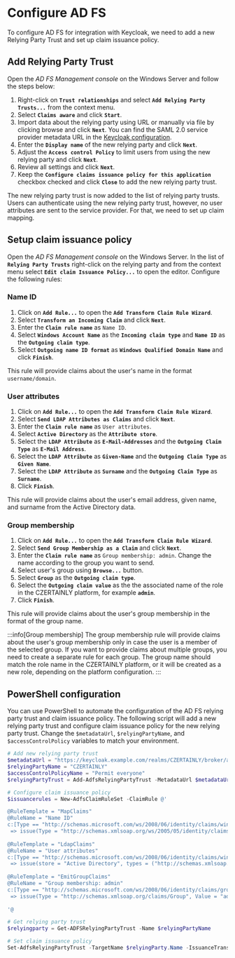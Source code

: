 # Configure AD FS

To configure AD FS for integration with Keycloak, we need to add a new Relying Party Trust and set up claim issuance policy.

## Add Relying Party Trust

Open the *AD FS Management console* on the Windows Server and follow the steps below:

1. Right-click on **`Trust relationships`** and select **`Add Relying Party Trusts...`** from the context menu.
2. Select **`Claims aware`** and click **`Start`**.
3. Import data about the relying party using URL or manually via file by clicking browse and click **`Next`**. You can find the SAML 2.0 service provider metadata URL in the [Keycloak configuration](./configure-keycloak#export-service-provider-metadata).
4. Enter the **`Display name`** of the new relying party and click **`Next`**.
5. Adjust the **`Access control Policy`** to limit users from using the new relying party and click **`Next`**.
6. Review all settings and click **`Next`**.
7. Keep the **`Configure claims issuance policy for this application`** checkbox checked and click **`Close`** to add the new relying party trust.

The new relying party trust is now added to the list of relying party trusts. Users can authenticate using the new relying party trust, however, no user attributes are sent to the service provider. For that, we need to set up claim mapping.

## Setup claim issuance policy

Open the *AD FS Management console* on the Windows Server. In the list of **`Relying Party Trusts`** right-click on the relying party and from the context menu select **`Edit claim Issuance Policy...`** to open the editor. Configure the following rules:

### Name ID

1. Click on **`Add Rule...`** to open the **`Add Transform Claim Rule Wizard`**.
2. Select **`Transform an Incoming Claim`** and click **`Next`**.
3. Enter the **`Claim rule name`** as `Name ID`.
4. Select **`Windows Account Name`** as the **`Incoming claim type`** and **`Name ID`** as the **`Outgoing claim type`**.
5. Select **`Outgoing name ID format`** as **`Windows Qualified Domain Name`** and click **`Finish`**.

This rule will provide claims about the user's name in the format `username/domain`.

### User attributes

1. Click on **`Add Rule...`** to open the **`Add Transform Claim Rule Wizard`**.
2. Select **`Send LDAP Attributes as Claims`** and click **`Next`**.
3. Enter the **`Claim rule name`** as `User attributes`.
4. Select **`Active Directory`** as the **`Attribute store`**.
5. Select the **`LDAP Attribute`** as **`E-Mail-Addresses`** and the **`Outgoing Claim Type`** as **`E-Mail Address`**.
6. Select the **`LDAP Attribute`** as **`Given-Name`** and the **`Outgoing Claim Type`** as **`Given Name`**.
7. Select the **`LDAP Attribute`** as **`Surname`** and the **`Outgoing Claim Type`** as **`Surname`**.
8. Click **`Finish`**.

This rule will provide claims about the user's email address, given name, and surname from the Active Directory data.

### Group membership

1. Click on **`Add Rule...`** to open the **`Add Transform Claim Rule Wizard`**.
2. Select **`Send Group Membership as a Claim`** and click **`Next`**.
3. Enter the **`Claim rule name`** as `Group membership: admin`. Change the name according to the group you want to send.
4. Select user's group using **`Browse...`** button.
5. Select **`Group`** as the **`Outgoing claim type`**.
6. Select the **`Outgoing claim value`** as the the associated name of the role in the CZERTAINLY platform, for example **`admin`**.
7. Click **`Finish`**.

This rule will provide claims about the user's group membership in the format of the group name.

:::info[Group membership]
The group membership rule will provide claims about the user's group membership only in case the user is a member of the selected group. If you want to provide claims about multiple groups, you need to create a separate rule for each group. The group name should match the role name in the CZERTAINLY platform, or it will be created as a new role, depending on the platform configuration.
:::

## PowerShell configuration

You can use PowerShell to automate the configuration of the AD FS relying party trust and claim issuance policy. The following script will add a new relying party trust and configure claim issuance policy for the new relying party trust. Change the `$metadataUrl`, `$relyingPartyName`, and `$accessControlPolicy` variables to match your environment.

```powershell
# Add new relying party trust
$metadataUrl = "https://keycloak.example.com/realms/CZERTAINLY/broker/adfs-idp-alias/endpoint/descriptor"
$relyingPartyName = "CZERTAINLY"
$accessControlPolicyName = "Permit everyone"
$relyingPartyTrust = Add-AdfsRelyingPartyTrust -MetadataUrl $metadataUrl -Name $relyingPartyName -AccessControlPolicyName $accessControlPolicy

# Configure claim issuance policy
$issuancerules = New-AdfsClaimRuleSet -ClaimRule @'

@RuleTemplate = "MapClaims"
@RuleName = "Name ID"
c:[Type == "http://schemas.microsoft.com/ws/2008/06/identity/claims/windowsaccountname"]
 => issue(Type = "http://schemas.xmlsoap.org/ws/2005/05/identity/claims/nameidentifier", Issuer = c.Issuer, OriginalIssuer = c.OriginalIssuer, Value = c.Value, ValueType = c.ValueType, Properties["http://schemas.xmlsoap.org/ws/2005/05/identity/claimproperties/format"] = "urn:oasis:names:tc:SAML:1.1:nameid-format:WindowsDomainQualifiedName");
 
@RuleTemplate = "LdapClaims"
@RuleName = "User attributes"
c:[Type == "http://schemas.microsoft.com/ws/2008/06/identity/claims/windowsaccountname", Issuer == "AD AUTHORITY"]
 => issue(store = "Active Directory", types = ("http://schemas.xmlsoap.org/ws/2005/05/identity/claims/emailaddress", "http://schemas.xmlsoap.org/ws/2005/05/identity/claims/givenname", "http://schemas.xmlsoap.org/ws/2005/05/identity/claims/surname"), query = ";mail,givenName,sn;{0}", param = c.Value);
 
@RuleTemplate = "EmitGroupClaims"
@RuleName = "Group membership: admin"
c:[Type == "http://schemas.microsoft.com/ws/2008/06/identity/claims/groupsid", Value == "S-1-5-21-3820024857-2695711099-450958038-2101", Issuer == "AD AUTHORITY"]
 => issue(Type = "http://schemas.xmlsoap.org/claims/Group", Value = "admin", Issuer = c.Issuer, OriginalIssuer = c.OriginalIssuer, ValueType = c.ValueType);
 
'@

# Get relying party trust
$relyingparty = Get-ADFSRelyingPartyTrust -Name $relyingPartyName

# Set claim issuance policy
Set-AdfsRelyingPartyTrust -TargetName $relyingParty.Name -IssuanceTransformRules $issuancerules.ClaimRulesString
```
